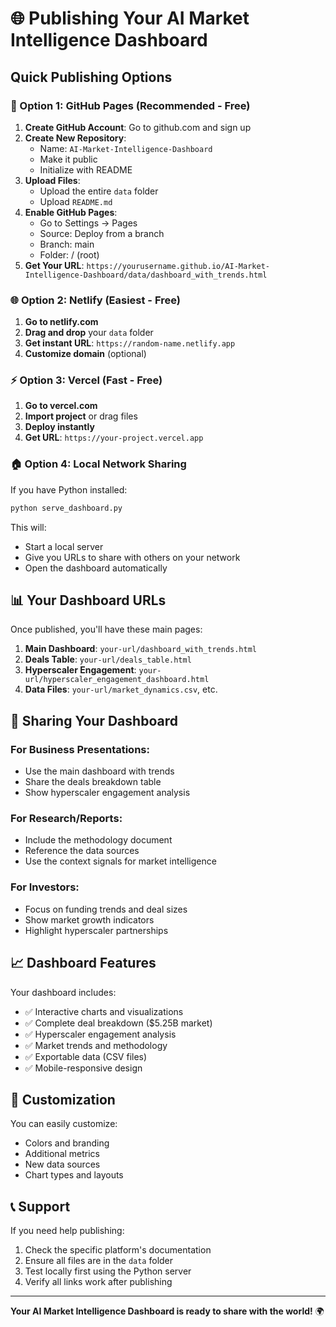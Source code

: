# 🌐 Publishing Your AI Market Intelligence Dashboard

## Quick Publishing Options

### 🚀 Option 1: GitHub Pages (Recommended - Free)

1. **Create GitHub Account**: Go to github.com and sign up
2. **Create New Repository**: 
   - Name: `AI-Market-Intelligence-Dashboard`
   - Make it public
   - Initialize with README
3. **Upload Files**:
   - Upload the entire `data` folder
   - Upload `README.md`
4. **Enable GitHub Pages**:
   - Go to Settings → Pages
   - Source: Deploy from a branch
   - Branch: main
   - Folder: / (root)
5. **Get Your URL**: `https://yourusername.github.io/AI-Market-Intelligence-Dashboard/data/dashboard_with_trends.html`

### 🌐 Option 2: Netlify (Easiest - Free)

1. **Go to netlify.com**
2. **Drag and drop** your `data` folder
3. **Get instant URL**: `https://random-name.netlify.app`
4. **Customize domain** (optional)

### ⚡ Option 3: Vercel (Fast - Free)

1. **Go to vercel.com**
2. **Import project** or drag files
3. **Deploy instantly**
4. **Get URL**: `https://your-project.vercel.app`

### 🏠 Option 4: Local Network Sharing

If you have Python installed:

```bash
python serve_dashboard.py
```

This will:
- Start a local server
- Give you URLs to share with others on your network
- Open the dashboard automatically

## 📊 Your Dashboard URLs

Once published, you'll have these main pages:

1. **Main Dashboard**: `your-url/dashboard_with_trends.html`
2. **Deals Table**: `your-url/deals_table.html`
3. **Hyperscaler Engagement**: `your-url/hyperscaler_engagement_dashboard.html`
4. **Data Files**: `your-url/market_dynamics.csv`, etc.

## 🎯 Sharing Your Dashboard

### For Business Presentations:
- Use the main dashboard with trends
- Share the deals breakdown table
- Show hyperscaler engagement analysis

### For Research/Reports:
- Include the methodology document
- Reference the data sources
- Use the context signals for market intelligence

### For Investors:
- Focus on funding trends and deal sizes
- Show market growth indicators
- Highlight hyperscaler partnerships

## 📈 Dashboard Features

Your dashboard includes:
- ✅ Interactive charts and visualizations
- ✅ Complete deal breakdown ($5.25B market)
- ✅ Hyperscaler engagement analysis
- ✅ Market trends and methodology
- ✅ Exportable data (CSV files)
- ✅ Mobile-responsive design

## 🔧 Customization

You can easily customize:
- Colors and branding
- Additional metrics
- New data sources
- Chart types and layouts

## 📞 Support

If you need help publishing:
1. Check the specific platform's documentation
2. Ensure all files are in the `data` folder
3. Test locally first using the Python server
4. Verify all links work after publishing

---

**Your AI Market Intelligence Dashboard is ready to share with the world!** 🌍
